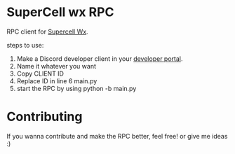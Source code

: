 # SuperCell wx RPC


RPC client for [Supercell Wx](https://github.com/dpaulat/supercell-wx).

steps to use:
1. Make a Discord developer client in your [developer portal](http://discord.dev/).
2. Name it whatever you want
3. Copy CLIENT ID
4. Replace ID in line 6 main.py
5. start the RPC by using python -b main.py


# Contributing
If you wanna contribute and make the RPC better, feel free! or give me ideas :)
